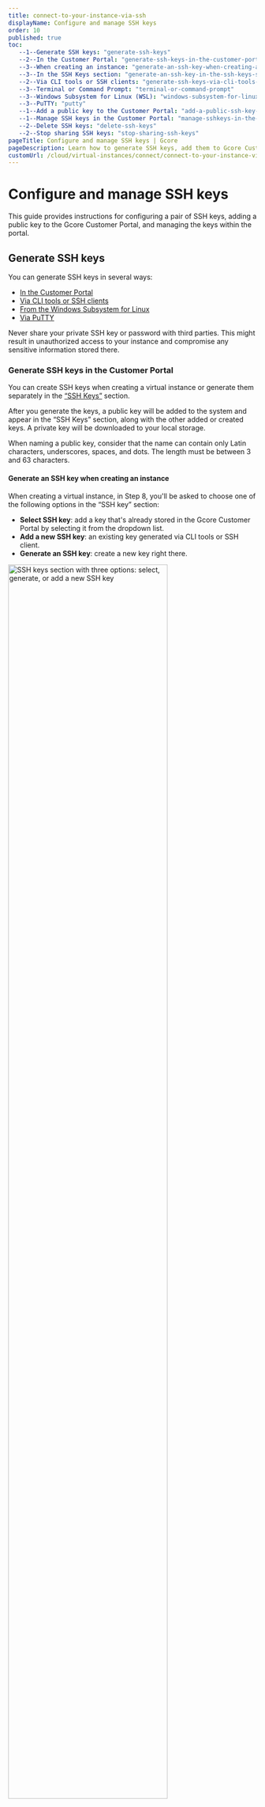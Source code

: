 ```yaml
---
title: connect-to-your-instance-via-ssh
displayName: Configure and manage SSH keys
order: 10
published: true
toc:
   --1--Generate SSH keys: "generate-ssh-keys"
   --2--In the Customer Portal: "generate-ssh-keys-in-the-customer-portal"
   --3--When creating an instance: "generate-an-ssh-key-when-creating-an-instance"
   --3--In the SSH Keys section: "generate-an-ssh-key-in-the-ssh-keys-section"
   --2--Via CLI tools or SSH clients: "generate-ssh-keys-via-cli-tools-or-ssh-clients"
   --3--Terminal or Command Prompt: "terminal-or-command-prompt"
   --3--Windows Subsystem for Linux (WSL): "windows-subsystem-for-linux-wsl"
   --3--PuTTY: "putty"
   --1--Add a public key to the Customer Portal: "add-a-public-ssh-key-to-the-customer-portal"
   --1--Manage SSH keys in the Customer Portal: "manage-sshkeys-in-the-customer-portal"
   --2--Delete SSH keys: "delete-ssh-keys"
   --2--Stop sharing SSH keys: "stop-sharing-ssh-keys"
pageTitle: Configure and manage SSH keys | Gcore
pageDescription: Learn how to generate SSH keys, add them to Gcore Customer Portal, as well as delete and stop sharing the keys in the Customer Portal
customUrl: /cloud/virtual-instances/connect/connect-to-your-instance-via-ssh 
---
```

# Configure and manage SSH keys

This guide provides instructions for configuring a pair of SSH keys, adding a public key to the Gcore Customer Portal, and managing the keys within the portal.

## Generate SSH keys 

You can generate SSH keys in several ways:

- [In the Customer Portal](#generate-ssh-keys-in-the-customer-portal)
- [Via CLI tools or SSH clients](#generate-ssh-keys-via-cli-tools-or-ssh-clients)
- [From the Windows Subsystem for Linux](#windows-subsystem-for-linux-wsl)
- [Via PuTTY](#putty)

<alert-element type="warning" title="Warning">

Never share your private SSH key or password with third parties. This might result in unauthorized access to your instance and compromise any sensitive information stored there. 

</alert-element>

### Generate SSH keys in the Customer Portal

You can create SSH keys when creating a virtual instance or generate them separately in the [“SSH Keys”](#generate-an-ssh-key-in-the-ssh-keys-section) section. 

After you generate the keys, a public key will be added to the system and appear in the “SSH Keys” section, along with the other added or created keys. A private key will be downloaded to your local storage.

<alert-element type="info" title="Info">

When naming a public key, consider that the name can contain only Latin characters, underscores, spaces, and dots. The length must be between 3 and 63 characters.

</alert-element>

<tabset-element>

#### Generate an SSH key when creating an instance 

When creating a virtual instance, in Step 8, you'll be asked to choose one of the following options in the “SSH key” section:

- **Select SSH key**: add a key that's already stored in the Gcore Customer Portal by selecting it from the dropdown list.
- **Add a new SSH key**: an existing key generated via CLI tools or SSH client.
- **Generate an SSH key**: create a new key right there. 

<img src="https://assets.gcore.pro/docs/cloud/virtual-instances/connect/connect-to-your-instance-via-ssh/create-instance-ssh-keys.png" alt="SSH keys section with three options: select, generate, or add a new SSH key" width="80%">

To generate a key right there, select the **Generate SSH key** link:

1\. In a new dialog that opens, enter the key name to identify the key in the system. 

2\. Select **Create SSH key** and save its public part locally.

<img src="https://assets.gcore.pro/docs/cloud/virtual-instances/connect/connect-to-your-instance-via-ssh/autogenerate-ssh-key.png" alt="A dialog with options to name and create an SSH key" width="80%">

### Generate an SSH key in the SSH Keys section 

You generate a pair of SSH keys separately and then use a public key for authentication during the instance creation.

To generate the keys:

1\. In the Gcore Customer Portal, go to **Cloud** > **SSH Keys**.

2\. Select **Autogenerate SSH key**.

<img src="https://assets.gcore.pro/docs/cloud/virtual-instances/connect/connect-to-your-instance-via-ssh/cloud-ssh-keys-annotated.png" alt="An SSH keys tab in the Gcore Customer Portal" width="80%">

3\. Enter the key name and select **Create SSH key**.

<img src="https://assets.gcore.pro/docs/cloud/virtual-instances/connect/connect-to-your-instance-via-ssh/autogenerate-ssh-key.png" alt="A dialog with options to name and create an SSH key" width="80%">

4\. The public key will be added to an instance and its private part will be saved to your local storage.

</tabset-element>

## Generate SSH keys via CLI tools or SSH clients

<tabset-element>

### Terminal or Command Prompt 

Follow these instructions to generate SSH keys on Linux, macOS, or Windows 10/11 devices:

1\. Open Terminal (Linux, macOS) or Command Prompt (cmd.exe on Windows).

2\. Run the following command to generate a key pair: 

```
ssh-keygen -t rsa -b 2048
```

You'll be asked to enter the file where the keys should be saved. You can specify a custom location (for example, `.ssh/`), or press **Enter** to save the keys to the default directory. The default directory is `~/.` for Linux/macOS and `C:\Users\\` for Windows.

4\. Press **Enter**.

5\. You’ll be asked to enter a password for the key as an additional security step. You can either create a password and enter it every time you connect via SSH or leave the field empty and press **Enter** to create the key without a password.

6\. Confirm the password by entering it again, or leave the field empty and press **Enter**. You can find your key in the default directory or in the custom location you've specified during the key creation.

7\. The public key will be saved in the .pub file. You need to add this public key to an instance as described in the [Add a public SSH key to the Customer Portal](#add-public-key-to-customer-portal) section. 

### Windows Subsystem for Linux (WSL)

You can use different distributions of Linux on Windows 11 to generate SSH keys and connect to the virtual instance. To do this, you need to have WSL installed on your device.  

<alert-element type="info" title="Info">

To install WSL, follow the instructions from the official Microsoft guide: <a href="https://learn.microsoft.com/en-us/windows/wsl/install" target="_blank">How to install Linux on Windows with WSL</a>.

</alert-element>

To generate SSH keys via WSL:

1\. Open Windows Command Prompt or PowerShell.

2\. Launch a default Linux distribution inside your current command line by running this command: wsl.exe. 
There are multiple ways to run a Linux distribution, you can read more about them here: <a href="https://learn.microsoft.com/en-us/windows/wsl/install#ways-to-run-multiple-linux-distributions-with-wsl" target="_blank">Ways to run multiple Linux distributions with WSL</a>.

3\. Run the following command to generate a key pair:

```ssh-keygen -t rsa -b 2048
```

4\. You'll be asked to enter the file where the keys should be saved. You can specify a custom location (for example, `.ssh/`) or press **Enter** to save the keys to the default directory. The default directory is `C:\Users\\`.

5\. Press **Enter**.

6\. You’ll be asked to enter a password for the key. You can either create a password or leave the field empty and press **Enter** to create the key without a password.

7\. Confirm the password by entering it one more time or leave the field empty and press **Enter**. You can find your key in the default directory or in the custom location you've specified during the key creation.

8\. The public key will be saved in the .pub file. You need to add this public key to an instance as described in the [Add a public SSH key to the Customer Portal](#add-a-public-ssh-key-to-the-customer-portal) section. 

## PuTTY 

Follow these instructions to generate SSH keys on Windows 10/11 devices:

1\. Download and install the <a href="https://putty.org/" target="_blank">PuTTY package</a>.

2\. Launch the PuTTYgen app.

3\. Find the “Type of key to generate” parameter and select RSA. 

4\. In the “Number of bits in a generated key” field, set the value to `2048`.

<img src="https://assets.gcore.pro/docs/cloud/virtual-instances/connect/connect-to-your-instance-via-ssh/puttygen-connect.png" alt="Puttygen app with two options selected: RSA type of key and 2048 number of bits" width="80%">

5\. Select **Generate**. While the key is being generated, move the cursor in the “Key” field until the key appears in the field.

<img src="https://assets.gcore.pro/docs/cloud/virtual-instances/connect/connect-to-your-instance-via-ssh/puttygen-generate-key.png" alt="Puttygen app with a generated public key" width="80%">

6\. (Optional) You can enhance the security of your private key by setting up a passphrase, which will be required each time you connect via SSH. To set it up, enter a passphrase in the ‘Key passphrase' field and retype it in the 'Confirm passphrase' field.

7\. Select **Save private key** to download the key to your local storage.

<alert-element type="info" title="Info">

If you generated your SSH keys via PuTTYgen or in the Gcore Customer Portal and you want to connect to your instance via PuTTY, you need to convert the keys to the .ppk format as described in this article: <a href="https://gcore.com/docs/cloud/ssh-keys/convert-an-ssh-key-from-pem-to-ppk" target="_blank"> Convert an SSH key to a PPK format</a>. 

</alert-element>

</tabset-element>

## Add a public SSH key to the Customer Portal

If you didn’t generate your SSH key via the Gcore Customer Portal, you need to add a public part of your key there. 
To add the key: 

1\. In the Customer Portal, go to **Cloud** > **SSH keys**.

2\. Select **Add SSH key**.

<img src="https://assets.gcore.pro/docs/cloud/virtual-instances/connect/connect-to-your-instance-via-ssh/cloud-ssh-keys-add.png" alt="An SSH keys tab in the Gcore Customer Portal" width="80%">

3\. In the “SSH key Content” field, paste the public key. 

4\. Add a key name and select **Add SSH key**.

<img src="https://assets.gcore.pro/docs/cloud/virtual-instances/connect/connect-to-your-instance-via-ssh/add-ssh-key-annotated.png" alt="An SSH keys tab in the Gcore Customer Portal" width="80%">

5\. The key will appear in the list of SSH keys, and you can select this key as an authentication method when creating a new instance. 

<alert-element type="info" title="Info">

After you add a public key, it’ll be automatically shared with all users who belong to the same project. To change the key’s visibility, follow the instructions from this section: [Stop sharing SSH keys](#stop-sharing-ssh-keys)

</alert-element>
 
## Manage SSH keys in the Customer Portal

You can delete a public SSH key from the Gcore Customer Portal, share the key with other users in the same project, or make the key only visible to you. 

### Delete SSH keys

Only a user who created an SSH key or added its public part to the Gcore Customer Portal can delete that key.
To delete the key:

1\. In the Customer Portal, go to **Cloud** > **SSH keys**.

<img src="https://assets.gcore.pro/docs/cloud/virtual-instances/connect/connect-to-your-instance-via-ssh/cloud-ssh-keys.png" alt="An SSH keys tab in the Gcore Customer Portal" width="80%">

2\. Find the SSH key you want to delete and click on the three-dot menu.  

3\. Select **Delete**. 

<img src="https://assets.gcore.pro/docs/cloud/virtual-instances/connect/connect-to-your-instance-via-ssh/delete-ssh-keys.png" alt="SSH key options menu displaying the Delete button" width="80%">

## Stop sharing SSH keys

After you add or generate an SSH key in the Customer Portal, its public part is automatically shared with all users in the same project. 

To stop sharing the key and only make it visible to you:

1\. In the Customer Portal, go to **Cloud** > **SSH keys**.

<img src="https://assets.gcore.pro/docs/cloud/virtual-instances/connect/connect-to-your-instance-via-ssh/cloud-ssh-keys.png" alt="An SSH keys tab in the Gcore Customer Portal" width="80%">

2\. Find the SSH key you want to delete and click on the three-dot menu.  

3\. Select **Stop sharing**. 

<img src="https://assets.gcore.pro/docs/cloud/virtual-instances/connect/connect-to-your-instance-via-ssh/stop-sharing-ssh-keys.png" alt="SSH key options menu displaying the Stop sharing button" width="80%">

You can always start sharing the key again by following the same steps and selecting **Share** from the three-dot menu (`...`).